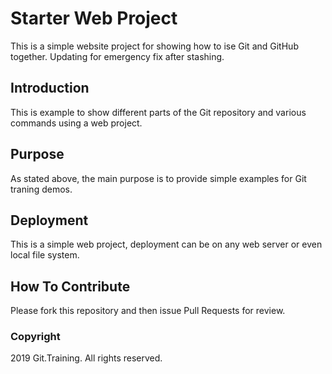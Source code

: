 # Starter Web Project

This is a simple website project for showing how to ise Git and GitHub together. Updating for emergency fix after stashing.

## Introduction

This is example to show different parts of the Git repository and various
 commands using a web project.

## Purpose

As stated above, the main purpose is to provide
 simple examples for Git traning demos. 

## Deployment

This is a simple web project, deployment can be on
any web server or even local file system.

## How To Contribute

Please fork this repository and then issue Pull Requests for review.

### Copyright

2019 Git.Training. All rights reserved.
